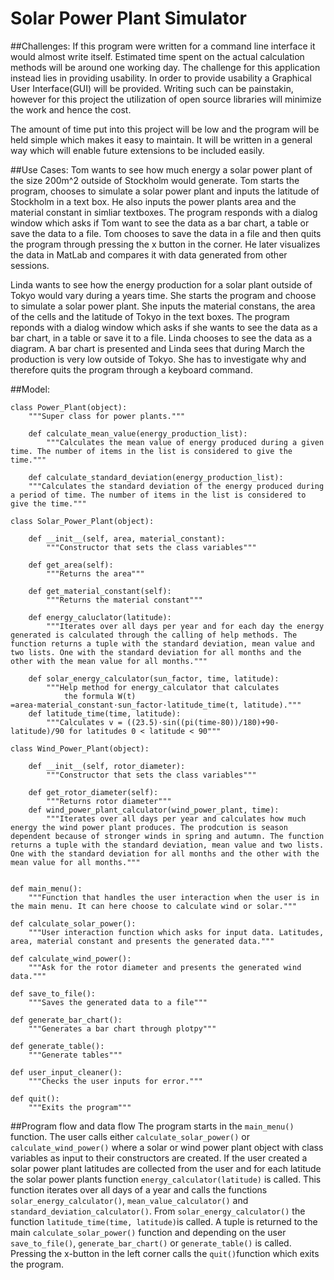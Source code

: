 # Solar Power Plant Simulator
##Challenges:
If this program were written for a command line interface it would almost write itself. Estimated time spent on the actual calculation methods will be around one working day. The challenge for this application instead lies in providing usability. 
In order to provide usability a Graphical User Interface(GUI) will be provided. Writing such can be painstakin, however for this project the utilization of open source libraries will minimize the work and hence the cost.

The amount of time put into this project will be low and the program will be held simple which makes it easy to maintain. It will be written in a general way which will enable future extensions to be included easily.

##Use Cases:
Tom wants to see how much energy a solar power plant of the size 200m^2 outside of Stockholm would generate. Tom starts the program, chooses to simulate a solar power plant and inputs the latitude of Stockholm in a text box. He also inputs the power plants area and the material constant in simliar textboxes. The program responds with a dialog window which asks if Tom want to see the data as a bar chart, a table or save the data to a file. Tom chooses to save the data in a file and then quits the program through pressing the x button in the corner. He later visualizes the data in MatLab and compares it with data generated from other sessions.

Linda wants to see how the energy production for a solar plant outside of Tokyo would vary during a years time. She starts the program and choose to simulate a solar power plant. She inputs the material constans, the area of the cells and the latitude of Tokyo in the text boxes. The program reponds with a dialog window which asks if she wants to see the data as a bar chart, in a table or save it to a file. Linda chooses to see the data as a diagram. A bar chart is presented and Linda sees that during March the production is very low outside of Tokyo. She has to investigate why and therefore quits the program through a keyboard command.

##Model:

```
class Power_Plant(object):
	"""Super class for power plants."""
	
	def calculate_mean_value(energy_production_list):
		"""Calculates the mean value of energy produced during a given time. The number of items in the list is considered to give the time."""

	def calculate_standard_deviation(energy_production_list):
	"""Calculates the standard deviation of the energy produced during a period of time. The number of items in the list is considered to give the time."""

class Solar_Power_Plant(object):

	def __init__(self, area, material_constant):
		"""Constructor that sets the class variables"""
	
	def get_area(self):
		"""Returns the area"""

	def get_material_constant(self):
		"""Returns the material constant"""

	def energy_caluclator(latitude):
		"""Iterates over all days per year and for each day the energy generated is calculated through the calling of help methods. The function returns a tuple with the standard deviation, mean value and two lists. One with the standard deviation for all months and the other with the mean value for all months."""

	def solar_energy_calculator(sun_factor, time, latitude):
		"""Help method for energy_calculator that calculates 
			the formula W(t) =area·material_constant·sun_factor·latitude_time(t, latitude)."""
	def latitude_time(time, latitude):
		"""Calculates v = ((23.5)·sin((pi(time-80))/180)+90-latitude)/90 for latitudes 0 < latitude < 90"""

class Wind_Power_Plant(object):

	def __init__(self, rotor_diameter):
		"""Constructor that sets the class variables"""

	def get_rotor_diameter(self):
		"""Returns rotor diameter"""
	def wind_power_plant_calculator(wind_power_plant, time):
		"""Iterates over all days per year and calculates how much energy the wind power plant produces. The prodcution is season dependent because of stronger winds in spring and autumn. The function returns a tuple with the standard deviation, mean value and two lists. One with the standard deviation for all months and the other with the mean value for all months."""


def main_menu():
	"""Function that handles the user interaction when the user is in the main menu. It can here choose to calculate wind or solar."""

def calculate_solar_power():
	"""User interaction function which asks for input data. Latitudes, area, material constant and presents the generated data."""

def calculate_wind_power():
	"""Ask for the rotor diameter and presents the generated wind data."""

def save_to_file():
	"""Saves the generated data to a file"""

def generate_bar_chart():
	"""Generates a bar chart through plotpy"""

def generate_table():
	"""Generate tables"""

def user_input_cleaner():
	"""Checks the user inputs for error."""

def quit():
	"""Exits the program"""
```

##Program flow and data flow
The program starts in the ```main_menu()``` function. The user calls either ```calculate_solar_power()``` or ```calculate_wind_power()``` where a solar or wind power plant object with class variables as input to their constructors are created. If the user created a solar power plant latitudes are collected from the user and for each latitude the solar power plants function ```energy_calculator(latitude)``` is called. This function iterates over all days of a year and calls the functions ```solar_energy_calculator()```, ```mean_value_calculator()``` and ```standard_deviation_calculator()```. From ```solar_energy_calculator()``` the function ```latitude_time(time, latitude)```is called.  A tuple is returned to the main ```calculate_solar_power()``` function and depending on the user ```save_to_file()```, ```generate_bar_chart()``` or ```generate_table()``` is called. Pressing the x-button in the left corner calls the ```quit()```function which exits the program.